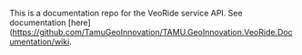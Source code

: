 This is a documentation repo for the VeoRide service API. See documentation [here](https://github.com/TamuGeoInnovation/TAMU.GeoInnovation.VeoRide.Documentation/wiki.
